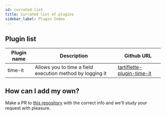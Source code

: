 ```yaml
---
id: currated-list
title: Currated list of plugins
sidebar_label: Plugin Index
---
```


## Plugin list

| Plugin name | Description                                               | Github URL                                                |
| ----------- | --------------------------------------------------------- | --------------------------------------------------------- |
| time-it     | Allows you to time a field execution method by logging it | [tartiflette-plugin-time-it](https://github.com/tartiflette/tartiflette-plugin-time-it) |

## How can I add my own?

Make a PR to [this repository](https://github.com/tartiflette/tartiflette) with the correct info and we'll study your request with pleasure.
